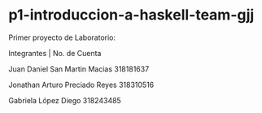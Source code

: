 # p1-introduccion-a-haskell-team-gjj
Primer proyecto de Laboratorio:



Integrantes                   |           No. de Cuenta

Juan Daniel San Martin Macias              318181637  

Jonathan Arturo Preciado Reyes             318310516 

Gabriela López Diego                       318243485 
